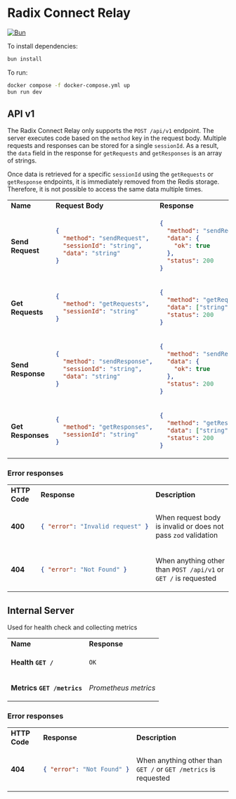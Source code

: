 # Radix Connect Relay

[![Bun](https://img.shields.io/badge/Bun-%23000000.svg?style=for-the-badge&logo=bun&logoColor=white)](https://bun.sh)

To install dependencies:

```bash
bun install
```

To run:

```bash
docker compose -f docker-compose.yml up
bun run dev
```


## API v1

The Radix Connect Relay only supports the `POST /api/v1` endpoint. The server executes code based on the `method` key in the request body. Multiple requests and responses can be stored for a single `sessionId`. As a result, the `data` field in the response for `getRequests` and `getResponses` is an array of strings.

Once data is retrieved for a specific `sessionId` using the `getRequests` or `getResponse` endpoints, it is immediately removed from the Redis storage. Therefore, it is not possible to access the same data multiple times.

<table>
<tr>
  <td><strong>Name</strong></td>
  <td><strong>Request Body</strong></td>
  <td><strong>Response</strong></td>
</tr>
<tr>
  <td><strong>Send Request</strong></td>
  <td>

```json
{
  "method": "sendRequest",
  "sessionId": "string",
  "data": "string"
}
```
</td>
<td>

```json
{
  "method": "sendRequest",
  "data": {
    "ok": true
  },
  "status": 200
}
```

</td>
</tr>
<tr>
  <td><strong>Get Requests</strong></td>
  <td>

```json
{
  "method": "getRequests",
  "sessionId": "string"
}
```
</td>
<td>

```json
{
  "method": "getRequests",
  "data": ["string", "string"],
  "status": 200
}
```

</td>
</tr>
<tr>
  <td><strong>Send Response</strong></td>
  <td>

```json
{
  "method": "sendResponse",
  "sessionId": "string",
  "data": "string"
}
```
</td>
<td>

```json
{
  "method": "sendResponse",
  "data": {
    "ok": true
  },
  "status": 200
}
```

</td>
</tr>
<tr>
  <td><strong>Get Responses</strong></td>
  <td>

```json
{
  "method": "getResponses",
  "sessionId": "string"
}
```
</td>
<td>

```json
{
  "method": "getResponses",
  "data": ["string", "string"],
  "status": 200
}
```

</td>
</table>


### Error responses
<table>
<tr>
<td><strong>HTTP Code</strog></td>
<td><strong>Response</strong></td>
<td><strong>Description</strong></td>
</tr>
<tr>
<td><strong>400</strong></td>
<td>

```json
{ "error": "Invalid request" }
```
</td>
<td>

When request body is invalid or does not pass `zod` validation
</td>
</tr>
<tr>
<td><strong>404</strong></td>
<td>

```json
{ "error": "Not Found" }
```
</td>
<td>

When anything other than `POST /api/v1` or `GET /` is requested
</td>
</tr>

</table>

## Internal Server

Used for health check and collecting metrics

<table>
<tr>
  <td><strong>Name</strong></td>
  <td><strong>Response</strong></td>
</tr>
<tr>
  <td>
  
  <strong>Health `GET /`</strong></td>
<td>

```OK```

</td>
</tr>
<tr>
  <td>
  
  <strong>Metrics `GET /metrics`</strong></td>
<td>

*Prometheus metrics*

</td>
</tr>
</table>


### Error responses
<table>
<tr>
<td><strong>HTTP Code</strog></td>
<td><strong>Response</strong></td>
<td><strong>Description</strong></td>
</tr>
<tr>
<td><strong>404</strong></td>
<td>

```json
{ "error": "Not Found" }
```
</td>
<td>

When anything other than `GET /` or `GET /metrics` is requested
</td>
</tr>

</table>